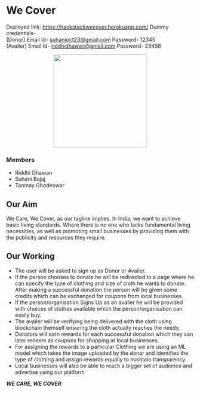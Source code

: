 # We Cover 
Deployed link: https://hackstackwecover.herokuapp.com/
Dummy credentials- <br>
(Donor) Email Id- suhanioct23@gmail.com  Password- 12345 <br>
(Availer) Email Id- riddhidhawan@gmail.com       Password- 23456 <br>
<p align="center">
  <img src="[[https://user-images.githubusercontent.com/75134677/174476527-918117cb-6b44-45b8-90e8-9190bae6b6f6.png" height="250px](https://www.momswithaplan.com/article/helping-others-helps-you-1?jimcarolsevy)](https://www.momswithaplan.com/article/helping-others-helps-you-1?jimcarolsevy)" >
</p>

### Members
- Riddhi Dhawan
- Suhani Bajaj
- Tanmay Ghodeswar

## Our Aim
We Care, We Cover, as our tagline implies.
In India, we want to achieve basic living standards. Where there is no one who lacks fundamental living necessities, as well as promoting small businesses by providing them with the publicity and resources they require.

## Our Working
 - The user will be asked to sign up as Donor or Availer.
 - If the person chooses to donate he will be redirected to a page where he can specify the type of clothing and size of cloth he wants to donate. After making a successful donation the person will be given some credits which can be exchanged for coupons from local businesses.
 - If the person/organisation Signs Up as an availer he will be provided with choices of clothes available which the person/organisation can easily buy.
 - The availer will be verifying being delivered with the cloth using blockchain themself ensuring the cloth actually reaches the needy.
 - Donators will earn rewards for each successful donation which they can later redeem as coupons for shopping at local businesses.
 - For assigning the rewards to a particular Clothing we are using an ML model which takes the image uploaded by the donar and identifies the type of clothing and assign rewards equally to maintain transparency.
 - Local businesses will also be able to reach a bigger set of audience and advertise using our platform

***WE CARE, WE COVER***
